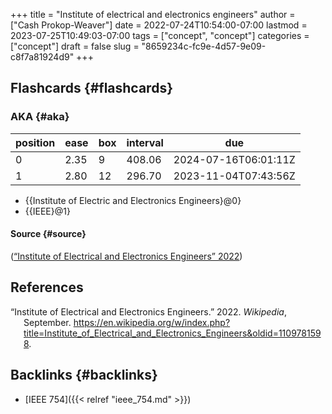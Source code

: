 +++
title = "Institute of electrical and electronics engineers"
author = ["Cash Prokop-Weaver"]
date = 2022-07-24T10:54:00-07:00
lastmod = 2023-07-25T10:49:03-07:00
tags = ["concept", "concept"]
categories = ["concept"]
draft = false
slug = "8659234c-fc9e-4d57-9e09-c8f7a81924d9"
+++

## Flashcards {#flashcards}


### AKA {#aka}

| position | ease | box | interval | due                  |
|----------|------|-----|----------|----------------------|
| 0        | 2.35 | 9   | 408.06   | 2024-07-16T06:01:11Z |
| 1        | 2.80 | 12  | 296.70   | 2023-11-04T07:43:56Z |

-   {{Institute of Electric and Electronics Engineers}@0}
-   {{IEEE}@1}


#### Source {#source}

(<a href="#citeproc_bib_item_1">“Institute of Electrical and Electronics Engineers” 2022</a>)

## References

<style>.csl-entry{text-indent: -1.5em; margin-left: 1.5em;}</style><div class="csl-bib-body">
  <div class="csl-entry"><a id="citeproc_bib_item_1"></a>“Institute of Electrical and Electronics Engineers.” 2022. <i>Wikipedia</i>, September. <a href="https://en.wikipedia.org/w/index.php?title=Institute_of_Electrical_and_Electronics_Engineers&oldid=1109781598">https://en.wikipedia.org/w/index.php?title=Institute_of_Electrical_and_Electronics_Engineers&#38;oldid=1109781598</a>.</div>
</div>


## Backlinks {#backlinks}

-   [IEEE 754]({{< relref "ieee_754.md" >}})
